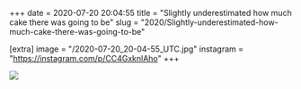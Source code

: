 +++
date = 2020-07-20 20:04:55
title = "Slightly underestimated how much cake there was going to be"
slug = "2020/Slightly-underestimated-how-much-cake-there-was-going-to-be"

[extra]
image = "/2020-07-20_20-04-55_UTC.jpg"
instagram = "https://instagram.com/p/CC4GxknlAho"
+++

<img src="/2020-07-20_20-04-55_UTC.jpg" />
